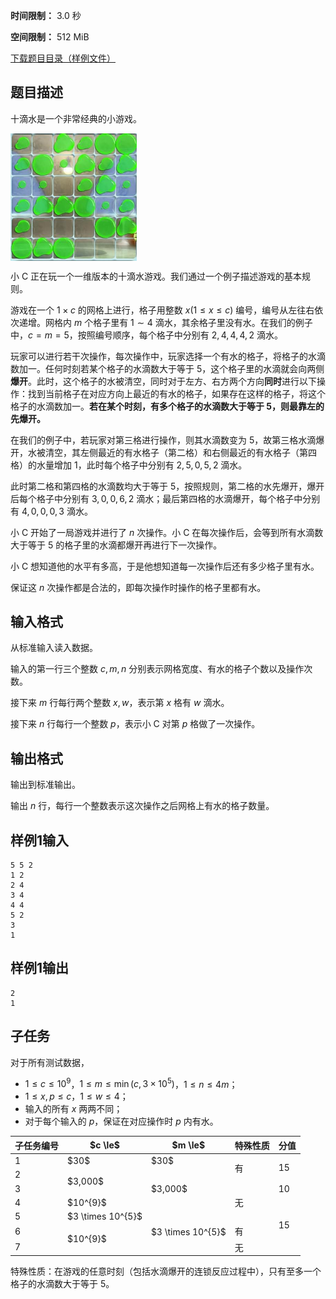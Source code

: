 


**时间限制：** 3.0 秒 


**空间限制：** 512 MiB

[下载题目目录（样例文件）](examples/CSP202403-4.zip)




## 题目描述

十滴水是一个非常经典的小游戏。

 <img src="attachments/CSP202403-4-0.jpeg" alt="img" align="middle" width="40%"/> 

小 C 正在玩一个一维版本的十滴水游戏。我们通过一个例子描述游戏的基本规则。

游戏在一个 $1 \times c$ 的网格上进行，格子用整数 $x(1 \leq x \leq c)$ 编号，编号从左往右依次递增。网格内 $m$ 个格子里有 $1 \sim 4$ 滴水，其余格子里没有水。在我们的例子中，$c=m=5$，按照编号顺序，每个格子中分别有 $2,4,4,4,2$ 滴水。

玩家可以进行若干次操作，每次操作中，玩家选择一个有水的格子，将格子的水滴数加一。任何时刻若某个格子的水滴数大于等于 $5$，这个格子里的水滴就会向两侧**爆开**。此时，这个格子的水被清空，同时对于左方、右方两个方向**同时**进行以下操作：找到当前格子在对应方向上最近的有水的格子，如果存在这样的格子，将这个格子的水滴数加一。**若在某个时刻，有多个格子的水滴数大于等于 $5$，则最靠左的先爆开。**

在我们的例子中，若玩家对第三格进行操作，则其水滴数变为 $5$，故第三格水滴爆开，水被清空，其左侧最近的有水格子（第二格）和右侧最近的有水格子（第四格）的水量增加 $1$，此时每个格子中分别有 $2,5,0,5,2$ 滴水。

此时第二格和第四格的水滴数均大于等于 $5$，按照规则，第二格的水先爆开，爆开后每个格子中分别有 $3,0,0,6,2$ 滴水；最后第四格的水滴爆开，每个格子中分别有 $4,0,0,0,3$ 滴水。

小 C 开始了一局游戏并进行了 $n$ 次操作。小 C 在每次操作后，会等到所有水滴数大于等于 $5$ 的格子里的水滴都爆开再进行下一次操作。

小 C 想知道他的水平有多高，于是他想知道每一次操作后还有多少格子里有水。

保证这 $n$ 次操作都是合法的，即每次操作时操作的格子里都有水。

## 输入格式

从标准输入读入数据。

输入的第一行三个整数 $c,m,n$ 分别表示网格宽度、有水的格子个数以及操作次数。

接下来 $m$ 行每行两个整数 $x, w$，表示第 $x$ 格有 $w$ 滴水。

接下来 $n$ 行每行一个整数 $p$，表示小 C 对第 $p$ 格做了一次操作。

## 输出格式

输出到标准输出。

输出 $n$ 行，每行一个整数表示这次操作之后网格上有水的格子数量。








## 样例1输入

```plain
5 5 2
1 2
2 4
3 4
4 4
5 2
3
1

```



## 样例1输出

```plain
2
1

```


## 子任务

对于所有测试数据，

- $1 \leq c \leq 10^9$，$1 \leq m \leq \min(c, 3 \times 10^5)$，$1 \leq n \leq 4m$；
- $1 \leq x, p \leq c$，$1 \leq w \leq 4$；
- 输入的所有 $x$ 两两不同；
- 对于每个输入的 $p$，保证在对应操作时 $p$ 内有水。

 
	


<table class="table table-bordered"><thead><tr><th rowspan="1">子任务编号</th><th rowspan="1">$c \le$</th><th rowspan="1">$m \le$</th><th rowspan="1">特殊性质</th><th rowspan="1">分值</th></tr></thead><tbody><tr><td rowspan="1">1</td><td rowspan="1">$30$</td><td rowspan="1">$30$</td><td rowspan="2">有</td><td rowspan="2">15</td></tr><tr><td rowspan="1">2</td><td rowspan="2">$3,000$</td><td rowspan="3">$3,000$</td></tr><tr><td rowspan="1">3</td><td rowspan="3">无</td><td rowspan="1">10</td></tr><tr><td rowspan="1">4</td><td rowspan="1">$10^{9}$</td><td rowspan="4">15</td></tr><tr><td rowspan="1">5</td><td rowspan="1">$3 \times 10^{5}$</td><td rowspan="3">$3 \times 10^{5}$</td></tr><tr><td rowspan="1">6</td><td rowspan="2">$10^{9}$</td><td rowspan="1">有</td></tr><tr><td rowspan="1">7</td><td rowspan="1">无</td></tr></tbody></table> 

特殊性质：在游戏的任意时刻（包括水滴爆开的连锁反应过程中），只有至多一个格子的水滴数大于等于 $5$。